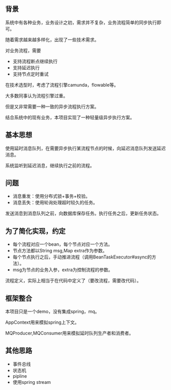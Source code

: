 ## 背景
系统中有各种业务，业务设计之初，需求并不复杂，业务流程简单的同步执行即可。

随着需求越来越多样化，出现了一些技术需求。

对业务流程，需要
* 支持流程断点继续执行
* 支持延迟执行
* 支持节点定时重试

在技术选型时，考虑了流程引擎camunda，flowable等。

大多数同事认为流程引擎过重。

但是又非常需要一种一致的异步流程执行方案。

结合系统中的现有业务，本项目实现了一种轻量级异步执行方案。

## 基本思想
使用延时消息队列，在需要异步执行某流程节点的时候，向延迟消息队列发送延迟消息。

系统监听到延迟消息，继续执行之前的流程。

## 问题
* 消息重发：使用分布式锁+事务+校验。
* 消息丢失：使用轮询处理超时较久的任务。

发送消息到消息队列之前，向数据库保存任务。执行任务之后，更新任务状态。

## 为了简化实现，约定
* 每个流程对应一个bean，每个节点对应一个方法。
* 节点方法都以String msg,Map extra作为参数。
* 每个节点执行之后，手动推进流程（调用BeanTaskExecutor#async的方法）。
* msg为节点的业务入参，extra为控制流程的参数。

流程定义，实际上相当于在代码中定义了（要改流程，需要改代码）。


## 框架整合
本项目只是一个demo，没有集成spring，mq。

AppContext用来模拟spring上下文。

MQProducer,MQConsumer用来模拟延时队列生产者和消费者。

## 其他思路
* 事件总线
* 状态机
* pipline
* 使用spring stream




